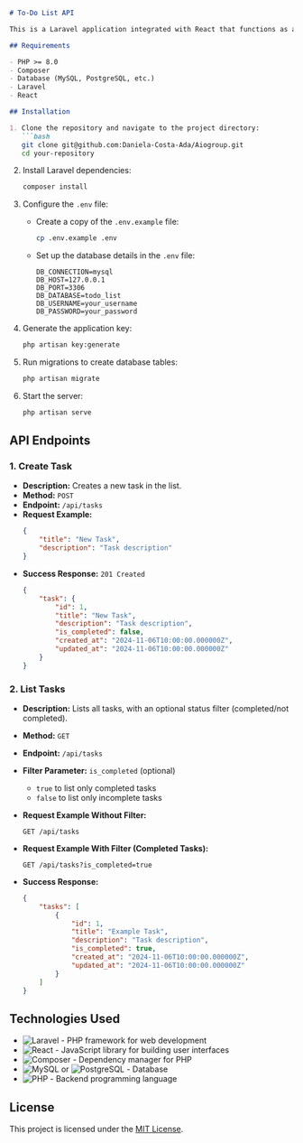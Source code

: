 ```markdown
# To-Do List API

This is a Laravel application integrated with React that functions as a RESTful API to manage a to-do list. The API allows creating and listing tasks with filters.

## Requirements

- PHP >= 8.0
- Composer
- Database (MySQL, PostgreSQL, etc.)
- Laravel
- React

## Installation

1. Clone the repository and navigate to the project directory:
   ```bash
   git clone git@github.com:Daniela-Costa-Ada/Aiogroup.git
   cd your-repository
   ```

2. Install Laravel dependencies:
   ```bash
   composer install
   ```

3. Configure the `.env` file:
   - Create a copy of the `.env.example` file:
     ```bash
     cp .env.example .env
     ```
   - Set up the database details in the `.env` file:
     ```plaintext
     DB_CONNECTION=mysql
     DB_HOST=127.0.0.1
     DB_PORT=3306
     DB_DATABASE=todo_list
     DB_USERNAME=your_username
     DB_PASSWORD=your_password
     ```

4. Generate the application key:
   ```bash
   php artisan key:generate
   ```

5. Run migrations to create database tables:
   ```bash
   php artisan migrate
   ```

6. Start the server:
   ```bash
   php artisan serve
   ```

## API Endpoints

### 1. Create Task

- **Description:** Creates a new task in the list.
- **Method:** `POST`
- **Endpoint:** `/api/tasks`
- **Request Example:**
  ```json
  {
      "title": "New Task",
      "description": "Task description"
  }
  ```
- **Success Response:** `201 Created`
  ```json
  {
      "task": {
          "id": 1,
          "title": "New Task",
          "description": "Task description",
          "is_completed": false,
          "created_at": "2024-11-06T10:00:00.000000Z",
          "updated_at": "2024-11-06T10:00:00.000000Z"
      }
  }
  ```

### 2. List Tasks

- **Description:** Lists all tasks, with an optional status filter (completed/not completed).
- **Method:** `GET`
- **Endpoint:** `/api/tasks`
- **Filter Parameter:** `is_completed` (optional)
  - `true` to list only completed tasks
  - `false` to list only incomplete tasks

- **Request Example Without Filter:**
  ```http
  GET /api/tasks
  ```
  
- **Request Example With Filter (Completed Tasks):**
  ```http
  GET /api/tasks?is_completed=true
  ```

- **Success Response:**
  ```json
  {
      "tasks": [
          {
              "id": 1,
              "title": "Example Task",
              "description": "Task description",
              "is_completed": true,
              "created_at": "2024-11-06T10:00:00.000000Z",
              "updated_at": "2024-11-06T10:00:00.000000Z"
          }
      ]
  }
  ```

## Technologies Used

- ![Laravel](https://img.shields.io/badge/Laravel-FF2D20?style=for-the-badge&logo=laravel&logoColor=white) - PHP framework for web development
- ![React](https://img.shields.io/badge/React-20232A?style=for-the-badge&logo=react&logoColor=61DAFB) - JavaScript library for building user interfaces
- ![Composer](https://img.shields.io/badge/Composer-885630?style=for-the-badge&logo=composer&logoColor=white) - Dependency manager for PHP
- ![MySQL](https://img.shields.io/badge/MySQL-4479A1?style=for-the-badge&logo=mysql&logoColor=white) or ![PostgreSQL](https://img.shields.io/badge/PostgreSQL-336791?style=for-the-badge&logo=postgresql&logoColor=white) - Database
- ![PHP](https://img.shields.io/badge/PHP-777BB4?style=for-the-badge&logo=php&logoColor=white) - Backend programming language

## License

This project is licensed under the [MIT License](https://opensource.org/licenses/MIT).
```